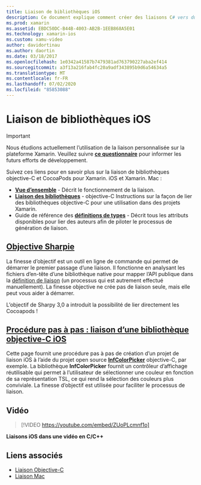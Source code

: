 ```yaml
---
title: Liaison de bibliothèques iOS
description: Ce document explique comment créer des liaisons C# vers du code Objective-C, ce qui permet de consommer des bibliothèques natives et des CocoaPods dans une application Xamarin. iOS.
ms.prod: xamarin
ms.assetid: EBDC50DC-B44B-4003-AB2B-1EEB868A5E01
ms.technology: xamarin-ios
ms.custom: xamu-video
author: davidortinau
ms.author: daortin
ms.date: 03/18/2017
ms.openlocfilehash: 1e0342a41587b7479381ad763790227aba2ef414
ms.sourcegitcommit: a3f13a216fab4fc20a9adf343895b9d6a54634a5
ms.translationtype: MT
ms.contentlocale: fr-FR
ms.lasthandoff: 07/02/2020
ms.locfileid: "85853088"
---
```

# <a name="binding-ios-libraries"></a>Liaison de bibliothèques iOS

> [!IMPORTANT]
> Nous étudions actuellement l’utilisation de la liaison personnalisée sur la plateforme Xamarin. Veuillez suivre [**ce questionnaire**](https://www.surveymonkey.com/r/KKBHNLT) pour informer les futurs efforts de développement.

Suivez ces liens pour en savoir plus sur la liaison de bibliothèques objective-C et CocoaPods pour Xamarin. iOS et Xamarin. Mac :

- [**Vue d’ensemble**](~/cross-platform/macios/binding/overview.md) -
   Décrit le fonctionnement de la liaison.
- [**Liaison des bibliothèques**](~/cross-platform/macios/binding/objective-c-libraries.md) -
   objective-C Instructions sur la façon de lier des bibliothèques objective-C pour une utilisation dans des projets Xamarin.
- Guide de référence des [**définitions de types**](~/cross-platform/macios/binding/binding-types-reference.md) -
   Décrit tous les attributs disponibles pour lier des auteurs afin de piloter le processus de génération de liaison.

## <a name="objective-sharpie"></a>[Objective Sharpie](~/cross-platform/macios/binding/objective-sharpie/index.md)

La finesse d’objectif est un outil en ligne de commande qui permet de démarrer le premier passage d’une liaison.
Il fonctionne en analysant les fichiers d’en-tête d’une bibliothèque native pour mapper l’API publique dans la [définition de liaison](~/cross-platform/macios/binding/objective-c-libraries.md) (un processus qui est autrement effectué manuellement). La finesse objective ne crée pas de liaison seule, mais elle peut vous aider à démarrer.

L’objectif de Sharpy 3,0 a introduit la possibilité de lier directement les Cocoapods !

## <a name="walkthrough---binding-an-ios-objective-c-library"></a>[Procédure pas à pas : liaison d’une bibliothèque objective-C iOS](walkthrough.md)

Cette page fournit une procédure pas à pas de création d’un projet de liaison iOS à l’aide du projet open source [**InfColorPicker**](https://github.com/InfinitApps/InfColorPicker) objective-C, par exemple. La bibliothèque **InfColorPicker** fournit un contrôleur d’affichage réutilisable qui permet à l’utilisateur de sélectionner une couleur en fonction de sa représentation TSL, ce qui rend la sélection des couleurs plus conviviale.
La finesse d’objectif est utilisée pour faciliter le processus de liaison.

## <a name="video"></a>Vidéo

> [!VIDEO https://youtube.com/embed/ZUoPLcmnf1o]

**Liaisons iOS dans une vidéo en C/C++**

## <a name="related-links"></a>Liens associés

- [Liaison Objective-C](~/cross-platform/macios/binding/index.md)
- [Liaison Mac](~/mac/platform/binding.md)
